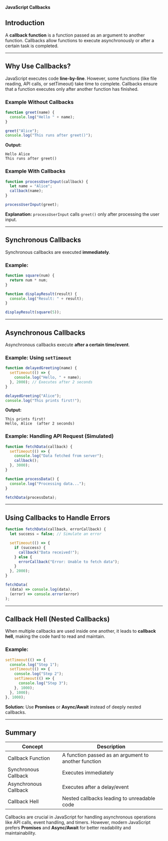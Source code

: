 **JavaScript Callbacks**

## Introduction

A **callback function** is a function passed as an argument to another function. Callbacks allow functions to execute asynchronously or after a certain task is completed.

---

## Why Use Callbacks?

JavaScript executes code **line-by-line**. However, some functions (like file reading, API calls, or setTimeout) take time to complete. Callbacks ensure that a function executes only after another function has finished.

### Example Without Callbacks

```javascript
function greet(name) {
  console.log("Hello " + name);
}

greet("Alice");
console.log("This runs after greet()");
```

**Output:**

```
Hello Alice
This runs after greet()
```

### Example With Callbacks

```javascript
function processUserInput(callback) {
  let name = "Alice";
  callback(name);
}

processUserInput(greet);
```

**Explanation:** `processUserInput` calls `greet()` only after processing the user input.

---

## Synchronous Callbacks

Synchronous callbacks are executed **immediately**.

### Example:

```javascript
function square(num) {
  return num * num;
}

function displayResult(result) {
  console.log("Result: " + result);
}

displayResult(square(5));
```

---

## Asynchronous Callbacks

Asynchronous callbacks execute **after a certain time/event**.

### Example: Using `setTimeout`

```javascript
function delayedGreeting(name) {
  setTimeout(() => {
    console.log("Hello, " + name);
  }, 2000); // Executes after 2 seconds
}

delayedGreeting("Alice");
console.log("This prints first!");
```

**Output:**

```
This prints first!
Hello, Alice  (after 2 seconds)
```

### Example: Handling API Request (Simulated)

```javascript
function fetchData(callback) {
  setTimeout(() => {
    console.log("Data fetched from server");
    callback();
  }, 3000);
}

function processData() {
  console.log("Processing data...");
}

fetchData(processData);
```

---

## Using Callbacks to Handle Errors

```javascript
function fetchData(callback, errorCallback) {
  let success = false; // Simulate an error

  setTimeout(() => {
    if (success) {
      callback("Data received!");
    } else {
      errorCallback("Error: Unable to fetch data");
    }
  }, 2000);
}

fetchData(
  (data) => console.log(data),
  (error) => console.error(error)
);
```

---

## Callback Hell (Nested Callbacks)

When multiple callbacks are used inside one another, it leads to **callback hell**, making the code hard to read and maintain.

### Example:

```javascript
setTimeout(() => {
  console.log("Step 1");
  setTimeout(() => {
    console.log("Step 2");
    setTimeout(() => {
      console.log("Step 3");
    }, 1000);
  }, 1000);
}, 1000);
```

**Solution:** Use **Promises** or **Async/Await** instead of deeply nested callbacks.

---

## Summary

| Concept               | Description                                          |
| --------------------- | ---------------------------------------------------- |
| Callback Function     | A function passed as an argument to another function |
| Synchronous Callback  | Executes immediately                                 |
| Asynchronous Callback | Executes after a delay/event                         |
| Callback Hell         | Nested callbacks leading to unreadable code          |

Callbacks are crucial in JavaScript for handling asynchronous operations like API calls, event handling, and timers. However, modern JavaScript prefers **Promises** and **Async/Await** for better readability and maintainability.
